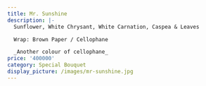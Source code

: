 ```yaml
---
title: Mr. Sunshine
description: |-
  Sunflower, White Chrysant, White Carnation, Caspea & Leaves

  Wrap: Brown Paper / Cellophane

  _Another colour of cellophane_
price: '400000'
category: Special Bouquet
display_picture: /images/mr-sunshine.jpg
---
```


